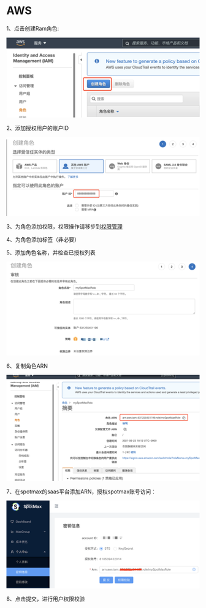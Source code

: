 # AWS

1、点击创建Ram角色:

![](<../../.gitbook/assets/image (47).png>)

2、添加授权用户的账户ID

![](<../../.gitbook/assets/image (216).png>)

3、为角色添加权限，权限操作请移步到[权限管理](https://docs.spotmaxtech.com/saas-gong-neng-jie-shao/quan-xian-guan-li/aws)

4、为角色添加标签（非必要）

5、添加角色名称，并检查已授权列表

![](<../../.gitbook/assets/image (101).png>)

6、复制角色ARN

![](<../../.gitbook/assets/image (201).png>)

7、在spotmax的saas平台添加ARN，授权spotmax账号访问：

![](<../../.gitbook/assets/image (49).png>)

8、点击提交，进行用户权限校验
